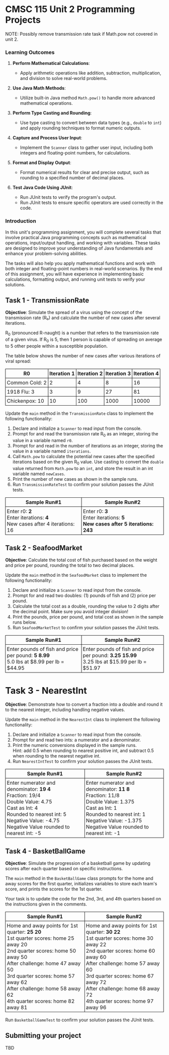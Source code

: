 # CMSC 115 Unit 2 Programming Projects

NOTE: Possibly remove transmission rate task if Math.pow not covered in unit 2.

### Learning Outcomes

1. **Perform Mathematical Calculations**:

   - Apply arithmetic operations like addition, subtraction, multiplication, and
     division to solve real-world problems.

2. **Use Java Math Methods**:

   - Utilize built-in Java method `Math.pow()` to handle more advanced
     mathematical operations.

3. **Perform Type Casting and Rounding**:

   - Use type casting to convert between data types (e.g., `double` to `int`)
     and apply rounding techniques to format numeric outputs.

4. **Capture and Process User Input**:

   - Implement the `Scanner` class to gather user input, including both integers
     and floating-point numbers, for calculations.

5. **Format and Display Output**:

   - Format numerical results for clear and precise output, such as rounding to
     a specified number of decimal places.

6. **Test Java Code Using JUnit**:
   - Run JUnit tests to verify the program's output.
   - Run JUnit tests to ensure specific operators are used correctly in the
     code.

### Introduction

In this unit's programming assignment, you will complete several tasks that
involve practical Java programming concepts such as mathematical operations,
input/output handling, and working with variables. These tasks are designed to
improve your understanding of Java fundamentals and enhance your problem-solving
abilities.

The tasks will also help you apply mathematical functions and work with both
integer and floating-point numbers in real-world scenarios. By the end of this
assignment, you will have experience in implementing basic calculations,
formatting output, and running unit tests to verify your solutions.

## Task 1 - TransmissionRate

**Objective**: Simulate the spread of a virus using the concept of the
transmission rate (R₀) and calculate the number of new cases after several
iterations.

R<sub>0</sub> (pronounced R-naught) is a number that refers to the transmission
rate of a given virus. If R<sub>0</sub> is 5, then 1 person is capable of
spreading on average to 5 other people within a susceptible population.

The table below shows the number of new cases after various iterations of viral
spread:

<table>
<tr>
<th>R0</th>
<th>Iteration 1</th>
<th>Iteration 2</th>
<th>Iteration 3</th>
<th>Iteration 4</th>
</tr>

<tr>
<td>Common Cold: 2</td>
<td>2</td>
<td>4</td>
<td>8</td>
<td>16</td>
</tr>

<tr>
<td>1918 Flu: 3</td>
<td>3</td>
<td>9</td>
<td>27</td>
<td>81</td>
</tr>

<tr>
<td>Chickenpox: 10</td>
<td>10</td>
<td>100</td>
<td>1000</td>
<td>10000</td>
</tr>

</table>

Update the `main` method in the `TransmissionRate` class to implement the
following functionality:

1. Declare and initialize a `Scanner` to read input from the console.
2. Prompt for and read the transmission rate R<sub>0</sub> as an integer,
   storing the value in a variable named `r0`.
3. Prompt for and read in the number of iterations as an integer, storing the
   value in a variable named `iterations`.
4. Call `Math.pow` to calculate the potential new cases after the specified
   iterations based on the given R<sub>0</sub> value. Use casting to convert the
   `double` value returned from `Math.pow` to an `int`, and store the result in
   an int variable named `newCases`.
5. Print the number of new cases as shown in the sample runs.
6. Run `TransmissionRateTest` to confirm your solution passes the JUnit tests.

<table>
<tr>
<th>Sample Run#1</th>
<th>Sample Run#2</th>
</tr>
<tr>
<td>Enter r0: <b>2</b><br>
Enter iterations: <b>4</b><br>
New cases after 4 iterations: 16
</td>
<td>Enter r0: <b>3</b><br>
Enter iterations: <b>5<b><br>
New cases after 5 iterations: 243
</td>

</tr>
</table>

## Task 2 - SeafoodMarket

**Objective**: Calculate the total cost of fish purchased based on the weight
and price per pound, rounding the total to two decimal places.

Update the `main` method in the `SeafoodMarket` class to implement the following
functionality:

1. Declare and initialize a `Scanner` to read input from the console.
2. Prompt for and read two doubles: (1) pounds of fish and (2) price per pound.
3. Calculate the total cost as a double, rounding the value to 2 digits after
   the decimal point. Make sure you avoid integer division!
4. Print the pounds, price per pound, and total cost as shown in the sample runs
   below.
5. Run `SeafoodMarketTest` to confirm your solution passes the JUnit tests.

<table>
<tr>
<th>Sample Run#1</th>
<th>Sample Run#2</th>
</tr>
<tr>
<td>Enter pounds of fish and price per pound: <b>5 8.99</b><br>
5.0 lbs at $8.99 per lb = $44.95
</td>
<td>Enter pounds of fish and price per pound: <b>3.25 15.99</b><br>
3.25 lbs at $15.99 per lb = $51.97
</td>

</tr>
</table>

# Task 3 - NearestInt

**Objective**: Demonstrate how to convert a fraction into a double and round it
to the nearest integer, including handling negative values.

Update the `main` method in the `NearestInt` class to implement the following
functionality:

1. Declare and initialize a `Scanner` to read input from the console.
2. Prompt for and read two ints: a numerator and a denominator.
3. Print the numeric conversions displayed in the sample runs.<br>Hint: add 0.5
   when rounding to nearest positive int, and subtract 0.5 when rounding to the
   nearest negative int.
4. Run `NearestIntTest` to confirm your solution passes the JUnit tests.

<table>
<tr>
<th>Sample Run#1</th>
<th>Sample Run#2</th>
</tr>
<tr>
<td>Enter numerator and denominator: <b>19 4</b><br>
Fraction: 19/4<br>
Double Value: 4.75<br>
Cast as Int: 4<br>
Rounded to nearest int: 5<br>
Negative Value: -4.75<br>
Negative Value rounded to nearest int: -5
</td>
<td>Enter numerator and denominator: <b>11 8</b><br>
Fraction: 11/8<br>
Double Value: 1.375<br>
Cast as Int: 1<br>
Rounded to nearest int: 1<br>
Negative Value: -1.375<br>
Negative Value rounded to nearest int: -1<br>
</td>

</tr>
</table>

## Task 4 - BasketBallGame

**Objective**: Simulate the progression of a basketball game by updating scores
after each quarter based on specific instructions.

The `main` method in the `BasketBallGame` class prompts for the home and away
scores for the first quarter, initializes variables to store each team's score,
and prints the scores for the 1st quarter.

Your task is to update the code for the 2nd, 3rd, and 4th quarters based on the
instructions given in the comments.

<table>
<tr>
<th>Sample Run#1</th>
<th>Sample Run#2</th>
</tr>
<tr>
<td>Home and away points for 1st quarter: <b>25 20</b><br>
1st quarter scores: home 25 away 20<br>
2nd quarter scores: home 50 away 50<br>
After challenge: home 47 away 50<br>
3rd quarter scores: home 57 away 62<br>
After challenge: home 58 away 62<br>
4th quarter scores: home 82 away 81
</td>
<td>
Home and away points for 1st quarter: <b>30 22</b><br>
1st quarter scores: home 30 away 22<br>
2nd quarter scores: home 60 away 60<br>
After challenge: home 57 away 60<br>
3rd quarter scores: home 67 away 72<br>
After challenge: home 68 away 72<br>
4th quarter scores: home 97 away 96<br>
</td>
</tr>
</table>

Run `BasketballGameTest` to confirm your solution passes the JUnit tests.

## Submitting your project

TBD

<style>
 th, td {
  border: 1px solid black;
  padding: 4px;
  border-collapse: collapse;
  
  }
</style>
